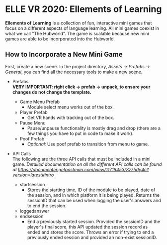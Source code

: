 # ELLE VR 2020: Ellements of Learning
**Ellements of Learning** is a collection of fun, interactive mini games that focus on a different aspects of language learning. All mini games coexist in what we call "The Hubworld". The game is scalable because new mini games are able to be incorporated into the Hubworld.

## How to Incorporate a New Mini Game
First, create a new scene. In the project directory, *Assets -> Prefabs -> General*, you can find all the necessary tools to make a new scene.
    
* Prefabs  
__VERY IMPORTANT: right click -> prefab -> unpack, to ensure your changes do not change the template.__
  * Game Menu Prefab
    * Module select menu works out of the box.
  * Player Prefab
    * Get VR hands with tracking out of the box.
  * Pause Menu
    * Pause/unpause functionality is mostly drag and drop (there are a few things you have to put in code to make it work).
  * Poof Prefab
    * *Optional:* Use poof prefab to transition from menu to game.
    
* API Calls  
The following are the three API calls that must be included in a mini game.
_Detailed documentation on all the different API calls can be found at https://documenter.getpostman.com/view/11718453/Szzhdy4c?version=latest#intro_
  * startsession
    * Stores the starting time, ID of the module to be played, date of the session, and in which platform it is being played. Returns the sessionID that can be used when logging the user's answers and to end the session.
  * loggedanswer
  * endsession
    * End a previously started session. Provided the sessionID and the player's final score, this API updated the session record as ended and stores the score. Throws an error if trying to end a previously ended session and provided an non-exist sessionID.
  

 
